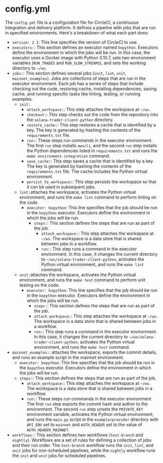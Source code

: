 # config.yml

The `config.yml` file is a configuration file for CircleCI, a continuous integration and delivery platform. It defines a pipeline with jobs that are run in specified environments. Here's a breakdown of what each part does:

* `version: 2.1`: This line specifies the version of CircleCI to use.
* `executors:`: This section defines an executor named `bxpython`. Executors define the environment in which the jobs will be run. In this case, the executor uses a Docker image with Python 3.10.7, sets two environment variables (`RUN_TRADES` and `RUN_SLOW_STREAMS`), and sets the working directory to `~/ws`.
* `jobs:`: This section defines several jobs (`init`, `lint`, `unit`, `mainnet_examples`). Jobs are collections of steps that are run in the executor environment. Each job has a series of steps that include checking out the code, restoring cache, installing dependencies, saving cache, and running specific tasks like linting, testing, or running examples.
  * `init:`
    * `attach_workspace:`: This step attaches the workspace at `~/ws`.
    * `checkout:`: This step checks out the code from the repository into the `solana-trader-client-python` directory.
    * `restore_cache:`: This step restores a cache that is identified by a key. The key is generated by hashing the contents of the `requirements.txt` file.
    * `run:`: These steps run commands in the executor environment. The first `run` step installs `awscli`, and the second `run` step installs the Python dependencies listed in `requirements.txt` and runs the `make environment-integration` command.
    * `save_cache:`: This step saves a cache that is identified by a key. The key is generated by hashing the contents of the `requirements.txt` file. The cache includes the Python virtual environment.
    * `persist_to_workspace:`: This step persists the workspace so that it can be used in subsequent jobs.
  * `lint:`attaches the workspace, activates the Python virtual environment, and runs the `make lint` command to perform linting on the code.
    * `executor: bxpython`: This line specifies that the job should be run in the `bxpython` executor. Executors define the environment in which the jobs will be run.
      * `steps:`: This section defines the steps that are run as part of the job.
        * `attach_workspace:`: This step attaches the workspace at `~/ws`. The workspace is a data store that is shared between jobs in a workflow.
        * `run:`: This step runs a command in the executor environment. In this case, it changes the current directory to `~/ws/solana-trader-client-python`, activates the Python virtual environment, and runs the `make lint` command.
  * `unit:`attaches the workspace, activates the Python virtual environment, and runs the `make test` command to perform unit testing on the code.
    * `executor: bxpython`: This line specifies that the job should be run in the `bxpython` executor. Executors define the environment in which the jobs will be run.
      * `steps:`: This section defines the steps that are run as part of the job.
      * `attach_workspace:`: This step attaches the workspace at `~/ws`. The workspace is a data store that is shared between jobs in a workflow.
      * `run:`: This step runs a command in the executor environment. In this case, it changes the current directory to `~/ws/solana-trader-client-python`, activates the Python virtual environment, and runs the `make test` command.
* `mainnet_examples:`: attaches the workspace, exports the commit details, and runs an example script in the mainnet environment.
  * `executor: bxpython`: This line specifies that the job should be run in the `bxpython` executor. Executors define the environment in which the jobs will be run.
  * `steps:`: This section defines the steps that are run as part of the job.
    * `attach_workspace:`: This step attaches the workspace at `~/ws`. The workspace is a data store that is shared between jobs in a workflow.
    * `run:`: These steps run commands in the executor environment. The first `run` step exports the commit hash and author to the environment. The second `run` step unsets the `PRIVATE_KEY` environment variable, activates the Python virtual environment, and runs the `main.py` script in the `example/provider` directory with `API_ENV` set to `mainnet` and `AUTH_HEADER` set to the value of `AUTH_HEADER_MAINNET`.
* `workflows:`: This section defines two workflows (`test-branch` and `nightly`). Workflows are a set of rules for defining a collection of jobs and their run order. The `test-branch` workflow runs the `init`, `lint`, and `unit` jobs for non-scheduled pipelines, while the `nightly` workflow runs the `init` and `unit` jobs for scheduled pipelines.
